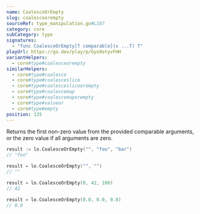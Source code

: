 ```yaml
---
name: CoalesceOrEmpty
slug: coalesceorempty
sourceRef: type_manipulation.go#L167
category: core
subCategory: type
signatures:
  - "func CoalesceOrEmpty[T comparable](v ...T) T"
playUrl: https://go.dev/play/p/Gyo9otyvFHH
variantHelpers:
  - core#type#coalesceorempty
similarHelpers:
  - core#type#coalesce
  - core#type#coalesceslice
  - core#type#coalescesliceorempty
  - core#type#coalescemap
  - core#type#coalescemaporempty
  - core#type#valueor
  - core#type#empty
position: 135
---
```


Returns the first non-zero value from the provided comparable arguments, or the zero value if all arguments are zero.

```go
result := lo.CoalesceOrEmpty("", "foo", "bar")
// "foo"

result = lo.CoalesceOrEmpty("", "")
// ""

result = lo.CoalesceOrEmpty(0, 42, 100)
// 42

result = lo.CoalesceOrEmpty(0.0, 0.0, 0.0)
// 0.0
```